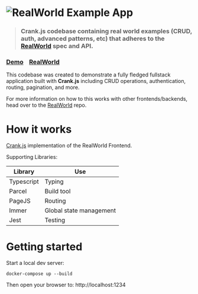 # ![RealWorld Example App](logo.png)

> ### Crank.js codebase containing real world examples (CRUD, auth, advanced patterns, etc) that adheres to the [RealWorld](https://github.com/gothinkster/realworld) spec and API.

### [Demo](https://waynebaylor.github.io/realworld-starter-kit)&nbsp;&nbsp;&nbsp;&nbsp;[RealWorld](https://github.com/gothinkster/realworld)

This codebase was created to demonstrate a fully fledged fullstack application built with **Crank.js** including CRUD operations, authentication, routing, pagination, and more.

For more information on how to this works with other frontends/backends, head over to the [RealWorld](https://github.com/gothinkster/realworld) repo.

# How it works

[Crank.js](https://crank.js.org/) implementation of the RealWorld Frontend.

Supporting Libraries:

| Library    | Use                     |
| ---------- | ----------------------- |
| Typescript | Typing                  |
| Parcel     | Build tool              |
| PageJS     | Routing                 |
| Immer      | Global state management |
| Jest       | Testing                 |

# Getting started

Start a local dev server:

```
docker-compose up --build
```

Then open your browser to: http://localhost:1234

